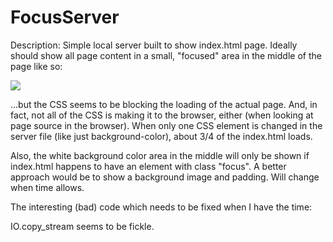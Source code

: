 FocusServer
===========

Description: Simple local server built to show index.html page. Ideally should show all page content in a small, "focused" area in the middle of the page like so:

![](https://raw.github.com/mlsayre/focusserver/master/focusserver.png)

...but the CSS seems to be blocking the loading of the actual page. And, in fact, not all of the CSS is making it to the browser, either (when looking at page source in the browser). When only one CSS element is changed in the server file (like just background-color), about 3/4 of the index.html loads.

Also, the white background color area in the middle will only be shown if index.html happens to have an element with class "focus". A better approach would be to show a background image and padding. Will change when time allows.

The interesting (bad) code which needs to be fixed when I have the time:

                        

IO.copy_stream seems to be fickle.
